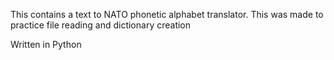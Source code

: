 This contains a text to NATO phonetic alphabet translator. This was made to practice file reading and dictionary creation

Written in Python